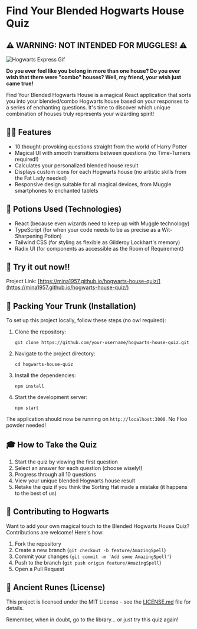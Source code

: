 # Find Your Blended Hogwarts House Quiz

## ⚠️ WARNING: NOT INTENDED FOR MUGGLES! ⚠️

![Hogwarts Express Gif](https://user-images.githubusercontent.com/50711847/177227560-a77973d7-95ff-45cb-9fcd-6de9a64a45f0.gif)

**Do you ever feel like you belong in more than one house? Do you ever wish that there were "combo" houses? Well, my friend, your wish just came true!**

Find Your Blended Hogwarts House is a magical React application that sorts you into your blended/combo Hogwarts house based on your responses to a series of enchanting questions. It's time to discover which unique combination of houses truly represents your wizarding spirit!

## 🧙‍♂️ Features

- 10 thought-provoking questions straight from the world of Harry Potter
- Magical UI with smooth transitions between questions (no Time-Turners required!)
- Calculates your personalized blended house result
- Displays custom icons for each Hogwarts house (no artistic skills from the Fat Lady needed)
- Responsive design suitable for all magical devices, from Muggle smartphones to enchanted tablets

## 🧪 Potions Used (Technologies)

- React (because even wizards need to keep up with Muggle technology)
- TypeScript (for when your code needs to be as precise as a Wit-Sharpening Potion)
- Tailwind CSS (for styling as flexible as Gilderoy Lockhart's memory)
- Radix UI (for components as accessible as the Room of Requirement)

## 🦉 Try it out now!!

Project Link: [https://mina1957.github.io/hogwarts-house-quiz/](https://mina1957.github.io/hogwarts-house-quiz/)

## 🧳 Packing Your Trunk (Installation)

To set up this project locally, follow these steps (no owl required):

1. Clone the repository:
   ```
   git clone https://github.com/your-username/hogwarts-house-quiz.git
   ```

2. Navigate to the project directory:
   ```
   cd hogwarts-house-quiz
   ```

3. Install the dependencies:
   ```
   npm install
   ```

4. Start the development server:
   ```
   npm start
   ```

The application should now be running on `http://localhost:3000`. No Floo powder needed!

## 🎓 How to Take the Quiz

1. Start the quiz by viewing the first question
2. Select an answer for each question (choose wisely!)
3. Progress through all 10 questions
4. View your unique blended Hogwarts house result
5. Retake the quiz if you think the Sorting Hat made a mistake (it happens to the best of us)

## 🤝 Contributing to Hogwarts

Want to add your own magical touch to the Blended Hogwarts House Quiz? Contributions are welcome! Here's how:

1. Fork the repository
2. Create a new branch (`git checkout -b feature/AmazingSpell`)
3. Commit your changes (`git commit -m 'Add some AmazingSpell'`)
4. Push to the branch (`git push origin feature/AmazingSpell`)
5. Open a Pull Request

## 📜 Ancient Runes (License)

This project is licensed under the MIT License - see the [LICENSE.md](LICENSE.md) file for details.


Remember, when in doubt, go to the library... or just try this quiz again!
